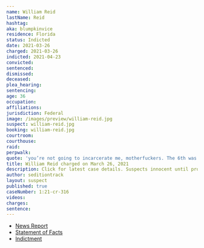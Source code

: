 ```yaml
---
name: William Reid
lastName: Reid
hashtag:
aka: blumpkinvice
residence: Florida
status: Indicted
date: 2021-03-26
charged: 2021-03-26
indicted: 2021-04-23
convicted: 
sentenced: 
dismissed: 
deceased:
plea_hearing:
sentencing:
age: 36
occupation:
affiliations:
jurisdiction: Federal
image: /images/preview/william-reid.jpg
suspect: william-reid.jpg
booking: william-reid.jpg
courtroom:
courthouse:
raid:
perpwalk:
quote: 'you’re not going to incarcerate me, motherfuckers. The 6th was a warning'
title: William Reid charged on March 26, 2021
description: Click for latest case details. Suspects innocent until proven guilty.
author: seditiontrack
layout: suspect
published: true
caseNumber: 1:21-cr-316
videos:
charges:
sentence:
---
```

- [News Report](https://www.nbcmiami.com/news/local/davie-man-arrested-in-capitol-riot-faces-cyberstalking-charge-in-south-florida/2420522/)
- [Statement of Facts](https://www.justice.gov/opa/case-multi-defendant/file/1382556/download)
- [Indictment](https://www.justice.gov/usao-dc/case-multi-defendant/file/1392276/download)
